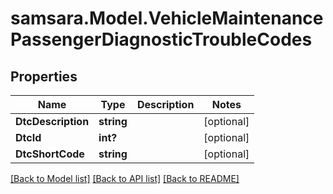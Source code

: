 # samsara.Model.VehicleMaintenancePassengerDiagnosticTroubleCodes
## Properties

Name | Type | Description | Notes
------------ | ------------- | ------------- | -------------
**DtcDescription** | **string** |  | [optional] 
**DtcId** | **int?** |  | [optional] 
**DtcShortCode** | **string** |  | [optional] 

[[Back to Model list]](../README.md#documentation-for-models) [[Back to API list]](../README.md#documentation-for-api-endpoints) [[Back to README]](../README.md)

